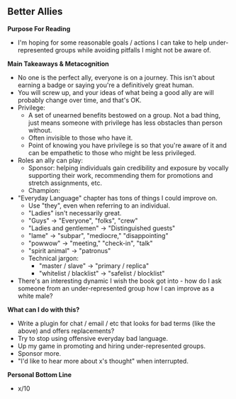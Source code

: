 ## Better Allies

**Purpose For Reading**
- I'm hoping for some reasonable goals / actions I can take to help under-represented groups while avoiding pitfalls I might not be aware of.
 
**Main Takeaways & Metacognition**
- No one is the perfect ally, everyone is on a journey. This isn't about earning a badge or saying you're a definitively great human.
- You will screw up, and your ideas of what being a good ally are will probably change over time, and that's OK.
- Privilege:
	- A set of unearned benefits bestowed on a group. Not a bad thing, just means someone with privilege has less obstacles than person without.
	- Often invisible to those who have it.
	- Point of knowing you have privilege is so that you're aware of it and can be empathetic to those who might be less privileged. 
- Roles an ally can play:
	- Sponsor: helping individuals gain credibility and exposure by vocally supporting their work, recommending them for promotions and stretch assignments, etc.
	- Champion:
- "Everyday Language" chapter has tons of things I could improve on.
	- Use "they", even when referring to an individual.
	- "Ladies" isn't necessarily great.
	- "Guys" -> "Everyone", "folks", "crew"
	- "Ladies and gentlemen" -> "Distinguished guests"
	- "lame" -> "subpar", "mediocre," "disappointing"
	- "powwow" -> "meeting," "check-in", "talk"
	- "spirit animal" -> "patronus"
	- Technical jargon:
		- "master / slave" -> "primary / replica"
		- "whitelist / blacklist" -> "safelist / blocklist"
- There's an interesting dynamic I wish the book got into - how do I ask someone from an under-represented group how I can improve as a white male?

**What can I do with this?**
- Write a plugin for chat / email / etc that looks for bad terms (like the above) and offers replacements?
- Try to stop using offensive everyday bad language.
- Up my game in promoting and hiring under-represented groups.
- Sponsor more.
- "I'd like to hear more about x's thought" when interrupted.

**Personal Bottom Line**
- x/10
<!--stackedit_data:
eyJoaXN0b3J5IjpbLTk4MDkzODA3NywtOTI1MDQ5Nzk2LC05NT
Q2MTE3OTUsLTE0ODU4MDIzOTBdfQ==
-->